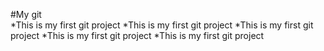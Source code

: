 #My git   
*This is my first git project
*This is my first git project
*This is my first git project
*This is my first git project
*This is my first git project
